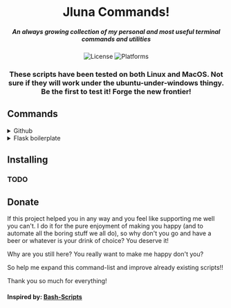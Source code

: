 <div align="center">

# Jluna Commands!

##### An always growing collection of my personal and most useful terminal commands and utilities

![License](https://img.shields.io/badge/license-GPLv3-green.svg) ![Platforms](https://img.shields.io/badge/platform-Linux%20%7C%20MacOS-blue.svg)



### These scripts have been tested on both Linux and MacOS. Not sure if they will work under the ubuntu-under-windows thingy. Be the first to test it! Forge the new frontier!

</div>

## Commands

<details>
<summary>Github</summary>

### Github

A very thin and tiny github-api wrapper. It allows you to create, list and clone your github repositories.

For it to work you need to get a [Github API token](https://github.com/settings/tokens) and store it in a shell variable called ``` GITHUB_API_TOKEN ```. I would export the variable at the end of your ``` .bashrc ``` like:

```
...
export GITHUB_API_TOKEN=98fds832HUNTER02fs9ghh0t92


```
#### Usage:

The usage is simple:

```
github command | optional-arguments

```
#### Commands:
- **create**: Creates a repository in github.com
- **list**: Lists all your github.com repositories
- **clone**: Clones a github.com repository by name in your machine

#### Optional arguments:
- **-n** | **--projectname**: Name of the project you want to create or clone.
- **-p** | **--public**: Wether you want the repository you are about to create public or private. By default is set to private.
- **-u** | **--upload**: Detects if you have a local repository in the current directory, sets the remote to the github.com repo you've created and pushes everything (commited)
- **--ssh**: Forces the use of ssh when connecting to github.com (default is https)

#### Examples:
- ##### Creates public github.com repository and uploads local git repo, using ssh
``` github create -n jluna-commands -u --pulic --ssh```

- ##### Lists all of your github.com repositories
``` github list ```

- ##### Clones this github.com repository over ssh
``` github clone -n JavierLuna/jluna-commands --ssh ```

(Notice how I use here the author part)
</details>

<details>
<summary>Flask boilerplate</summary>

#Flask boilerplate

#### TODO


</details>







## Installing

### TODO


## Donate
If this project helped you in any way and you feel like supporting me well you can't. I do it for the pure enjoyment of making you happy (and to automate all the boring stuff we all do), so why don't you go and have a beer or whatever is your drink of choice? You deserve it!

Why are you still here?
You really want to make me happy don't you?

So help me expand this command-list and improve already existing scripts!!

Thank you so much for everything!


#### Inspired by: [Bash-Scripts](https://github.com/alexanderepstein/Bash-Snippets)